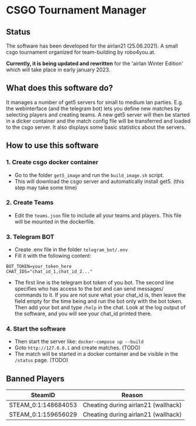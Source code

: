 # CSGO Tournament Manager

## Status

The software has been developed for the airlan21 (25.06.2021). A small csgo tournament organized for
team-building by robo4you.at.

**Currently, it is being updated and rewritten** for the 'airlan Winter Edition' which will take place in early january 2023.

## What does this software do?

It manages a number of get5 servers for small to medium lan parties. E.g. the webinterface (and the telegram bot) lets
you define new matches
by selecting players and creating teams. A new get5 server will then be started in a dicker container and the match
config file will be
transferred and loaded to the csgo server. It also displays some basic statistics about the servers.

## How to use this software

### 1. Create csgo docker container

+ Go to the folder `get5_image` and run the `build_image.sh` script.
+ This will download the csgo server and automatically install get5. (this step may take some time)

### 2. Create Teams

+ Edit the `teams.json` file to include all your teams and players. This file will be mounted in the dockerfile.

### 3. Telegram BOT

+ Create .env file in the folder `telegram_bot/.env`
+ Fill it with the following content:

```env
BOT_TOKEN=your_token_here
CHAT_IDS="chat_id_1,chat_id_2..."
```

+ The first line is the telegram bot token of you bot. The second line specifies who has access to the bot and can send
  messages/ commands to it. If you are not sure what your chat_id is, then leave the field empty for the time being and
  run
  the bot only with the bot token. Then add your bot and type `/help` in the chat. Look at the log output of the
  software, and you will see your chat_id printed there.

### 4. Start the software

+ Then start the server like: `docker-compose up --build`
+ Goto `http://127.0.0.1` and create matches. (TODO)
+ The match will be started in a docker container and be visible in the `/status` page. (TODO)

## Banned Players

| SteamID              | Reason                              |
|----------------------|-------------------------------------|
| STEAM_0:1:148684053  | Cheating during airlan21 (wallhack) |
| STEAM_0:1:159656029  | Cheating during airlan21 (wallhack) |
